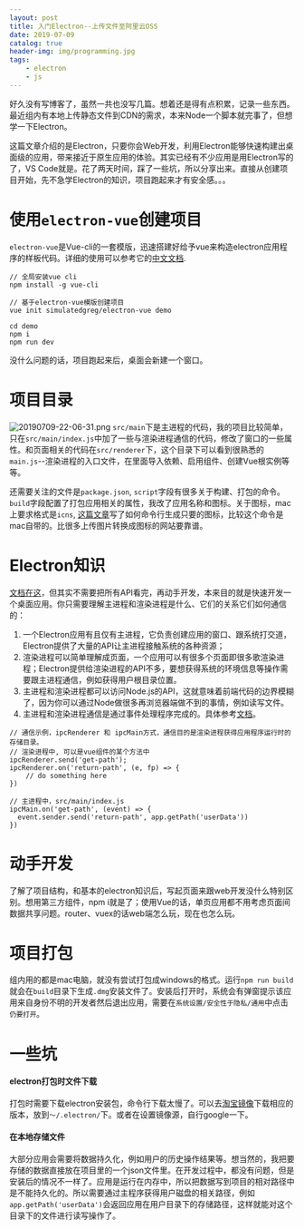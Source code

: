 ```yaml
---
layout: post
title: 入门Electron--上传文件至阿里云OSS
date: 2019-07-09
catalog: true
header-img: img/programming.jpg
tags:
    - electron
    - js
---
```


好久没有写博客了，虽然一共也没写几篇。想着还是得有点积累，记录一些东西。最近组内有本地上传静态文件到CDN的需求，本来Node一个脚本就完事了，但想学一下Electron。

这篇文章介绍的是Electron，只要你会Web开发，利用Electron能够快速构建出桌面级的应用，带来接近于原生应用的体验。其实已经有不少应用是用Electron写的了，VS Code就是。花了两天时间，踩了一些坑，所以分享出来。直接从创建项目开始，先不急学Electron的知识，项目跑起来才有安全感。。。

# 使用`electron-vue`创建项目
`electron-vue`是Vue-cli的一套模版，迅速搭建好给予vue来构造electron应用程序的样板代码。详细的使用可以参考它的[中文文档](https://simulatedgreg.gitbooks.io/electron-vue/content/cn/).

```
// 全局安装vue cli
npm install -g vue-cli

// 基于electron-vue模版创建项目
vue init simulatedgreg/electron-vue demo

cd demo
npm i
npm run dev
```
没什么问题的话，项目跑起来后，桌面会新建一个窗口。

# 项目目录
![20190709-22-06-31.png](https://blog-data.oss-cn-beijing.aliyuncs.com/img/20190709-22-06-31.png)
`src/main`下是主进程的代码，我的项目比较简单，只在`src/main/index.js`中加了一些与渲染进程通信的代码，修改了窗口的一些属性。和页面相关的代码在`src/renderer`下，这个目录下可以看到很熟悉的`main.js`--渲染进程的入口文件，在里面导入依赖、启用组件、创建Vue根实例等等。

还需要关注的文件是`package.json`, `script`字段有很多关于构建、打包的命令。`build`字段配置了打包应用相关的属性，我改了应用名称和图标。关于图标，mac上要求格式是`icns`, [这篇文章](https://www.jianshu.com/p/e74047f7cc91)写了如何命令行生成只要的图标，比较这个命令是mac自带的。比很多上传图片转换成图标的网站要靠谱。

# Electron知识
[文档在这](https://electronjs.org/docs)，但其实不需要把所有API看完，再动手开发，本来目的就是快速开发一个桌面应用。你只需要理解主进程和渲染进程是什么、它们的关系它们如何通信的：
1. 一个Electron应用有且仅有主进程，它负责创建应用的窗口、跟系统打交道，Electron提供了大量的API让主进程接触系统的各种资源；
2. 渲染进程可以简单理解成页面，一个应用可以有很多个页面即很多歌渲染进程；Electron提供给渲染进程的API不多，要想获得系统的环境信息等操作需要跟主进程通信，例如获得用户根目录位置。
3. 主进程和渲染进程都可以访问Node.js的API，这就意味着前端代码的边界模糊了，因为你可以通过Node做很多再浏览器端做不到的事情，例如读写文件。
4. 主进程和渲染进程通信是通过事件处理程序完成的。具体参考[文档](https://electronjs.org/docs/tutorial/application-architecture#%E9%A2%98%E5%A4%96%E8%AF%9D%EF%BC%9A%E8%BF%9B%E7%A8%8B%E9%97%B4%E9%80%9A%E8%AE%AF)。

```
// 通信示例，ipcRenderer 和 ipcMain方式，通信目的是渲染进程获得应用程序运行时的存储目录。
// 渲染进程中, 可以是vue组件的某个方法中
ipcRenderer.send('get-path');
ipcRenderer.on('return-path', (e, fp) => {
    // do something here
})

// 主进程中，src/main/index.js
ipcMain.on('get-path', (event) => {
  event.sender.send('return-path', app.getPath('userData'))
})
```
# 动手开发
了解了项目结构，和基本的electron知识后，写起页面来跟web开发没什么特别区别。想用第三方组件，npm i就是了；使用Vue的话，单页应用都不用考虑页面间数据共享问题。router、vuex的话web端怎么玩，现在也怎么玩。

# 项目打包
组内用的都是mac电脑，就没有尝试打包成windows的格式。运行`npm run build`就会在`build`目录下生成`.dmg`安装文件了。安装后打开时，系统会有弹窗提示该应用来自身份不明的开发者然后退出应用，需要在`系统设置/安全性于隐私/通用`中点击`仍要打开`。

# 一些坑
#### electron打包时文件下载
打包时需要下载electron安装包，命令行下载太慢了。可以去[淘宝镜像](https://npm.taobao.org/mirrors/electron/)下载相应的版本，放到`～/.electron/`下。或者在设置镜像源，自行google一下。

#### 在本地存储文件
大部分应用会需要将数据持久化，例如用户的历史操作结果等。想当然的，我把要存储的数据直接放在项目里的一个json文件里。在开发过程中，都没有问题，但是安装后的情况不一样了。应用是运行在内存中，所以把数据写到项目的相对路径中是不能持久化的。所以需要通过主程序获得用户磁盘的相关路径，例如`app.getPath('userData')`会返回应用在用户目录下的存储路径，这样就能对这个目录下的文件进行读写操作了。